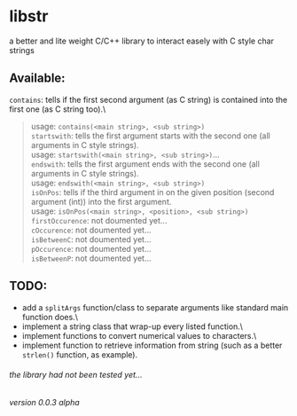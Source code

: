 # libstr
a better and lite weight C/C++ library to interact easely with C style char strings

## Available:
`contains`: tells if the first second argument (as C string) is contained into the first one (as C string too).\
> usage: `contains(<main string>, <sub string>)`\
`startswith`: tells the first argument starts with the second one (all arguments in C style strings).\
> usage: `startswith(<main string>, <sub string>)`...\
`endswith`: tells the first argument ends with the second one (all arguments in C style strings).\
> usage: `endswith(<main string>, <sub string>)`\
`isOnPos`: tells if the third argument in on the given position (second argument (int)) into the first argument.\
> usage: `isOnPos(<main string>, <position>, <sub string>)`\
`firstOccurence`: not doumented yet...\
`cOccurence`: not doumented yet...\
`isBetweenC`: not doumented yet...\
`pOccurence`: not doumented yet...\
`isBetweenP`: not doumented yet...

## TODO:
- add a `splitArgs` function/class to separate arguments like standard main function does.\
- implement a string class that wrap-up every listed function.\
- implement functions to convert numerical values to characters.\
- implement function to retrieve information from string (such as a better `strlen()` function, as example).

###### the library had not been tested yet...
###### version 0.0.3 alpha
